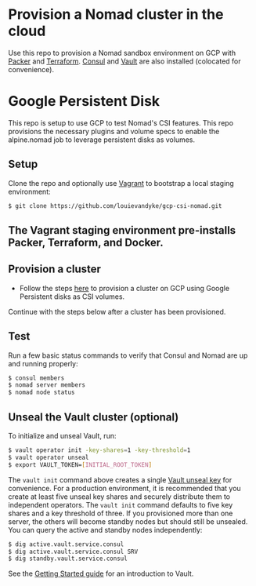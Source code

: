 # Provision a Nomad cluster in the cloud

Use this repo to provision a Nomad sandbox environment on GCP with
[Packer](https://packer.io) and [Terraform](https://terraform.io).
[Consul](https://www.consul.io/intro/index.html) and
[Vault](https://www.vaultproject.io/intro/index.html) are also installed
(colocated for convenience). 

# Google Persistent Disk

This repo is setup to use GCP to test Nomad's CSI features.  This repo provisions the necessary plugins and volume specs to enable the alpine.nomad job to leverage persistent disks as volumes.

## Setup

Clone the repo and optionally use [Vagrant](https://www.vagrantup.com/intro)
to bootstrap a local staging environment:

```bash
$ git clone https://github.com/louievandyke/gcp-csi-nomad.git
```

## The Vagrant staging environment pre-installs Packer, Terraform, and Docker.

## Provision a cluster

- Follow the steps [here](gcp/README.md) to provision a cluster on GCP using Google Persistent disks as CSI volumes.

Continue with the steps below after a cluster has been provisioned.

## Test

Run a few basic status commands to verify that Consul and Nomad are up and running
properly:

```bash
$ consul members
$ nomad server members
$ nomad node status
```

## Unseal the Vault cluster (optional)

To initialize and unseal Vault, run:

```bash
$ vault operator init -key-shares=1 -key-threshold=1
$ vault operator unseal
$ export VAULT_TOKEN=[INITIAL_ROOT_TOKEN]
```

The `vault init` command above creates a single
[Vault unseal key](https://www.vaultproject.io/docs/concepts/seal.html) for
convenience. For a production environment, it is recommended that you create at
least five unseal key shares and securely distribute them to independent
operators. The `vault init` command defaults to five key shares and a key
threshold of three. If you provisioned more than one server, the others will
become standby nodes but should still be unsealed. You can query the active
and standby nodes independently:

```bash
$ dig active.vault.service.consul
$ dig active.vault.service.consul SRV
$ dig standby.vault.service.consul
```

See the [Getting Started guide](https://www.vaultproject.io/intro/getting-started/first-secret.html)
for an introduction to Vault.

